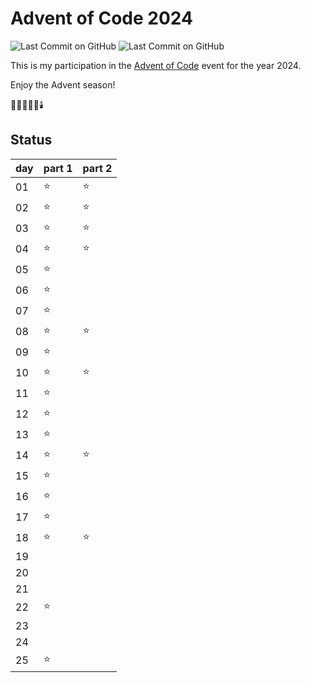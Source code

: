 # Advent of Code 2024

![Last Commit on GitHub](https://img.shields.io/github/license/piscilus/aoc24)
![Last Commit on GitHub](https://img.shields.io/github/last-commit/piscilus/aoc24)

This is my participation in the [Advent of Code](https://adventofcode.com/2024)
event for the year 2024.

Enjoy the Advent season!

🌟🎄🎅🎁🔔🕯️

## Status

| day | part 1 | part 2 |
|-----|--------|--------|
| 01  | ⭐      | ⭐      |
| 02  | ⭐      | ⭐      |
| 03  | ⭐      | ⭐      |
| 04  | ⭐      | ⭐      |
| 05  | ⭐      |        |
| 06  | ⭐      |        |
| 07  | ⭐      |        |
| 08  | ⭐      | ⭐      |
| 09  | ⭐      |        |
| 10  | ⭐      | ⭐      |
| 11  | ⭐      |        |
| 12  | ⭐      |        |
| 13  | ⭐      |        |
| 14  | ⭐      | ⭐      |
| 15  | ⭐      |        |
| 16  | ⭐      |        |
| 17  | ⭐      |        |
| 18  | ⭐      | ⭐      |
| 19  |        |        |
| 20  |        |        |
| 21  |        |        |
| 22  | ⭐      |        |
| 23  |        |        |
| 24  |        |        |
| 25  | ⭐      |        |

